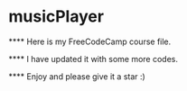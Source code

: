 # musicPlayer

**** Here is my FreeCodeCamp course file. 

**** I have updated it with some more codes.

**** Enjoy and please give it a star :)

